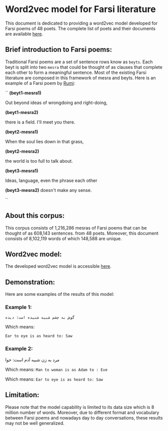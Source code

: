 # Word2vec model for Farsi literature

This document is dedicated to providing a word2vec model developed for Farsi poems of 48 poets. The complete list of poets and their documents are available [here](https://github.com/amnghd/Persian_poems_corpus).

## Brief introduction to Farsi poems:

Traditional Farsi poems are a set of sentence rows know as ``beyts``. Each beyt is split into two ``mesra`` that could be thought of as clauses that complete each other to form a meaningful sentence.
Most of the existing Farsi literature are composed in this framework of mesra and beyts. Here is an example of a Farsi poem by [Rumi](https://en.wikipedia.org/wiki/Rumi):

``
**(beyt1-mesra1)**

Out beyond ideas of wrongdoing and right-doing,

**(beyt1-mesra2)**

there is a field.  I'll meet you there.

**(beyt2-mesra1)**

When the soul lies down in that grass,

**(beyt2-mesra2)**

the world is too full to talk about.

**(beyt3-mesra1)**

Ideas, language, even the phrase each other

**(beyt3-mesra2)**
doesn't make any sense.

``

## About this corpus:

This corpus consists of 1,216,286 mesras of Farsi poems that can be thought of as 608,143 sentences. from 48 poets. 
Moreover, this document consists of 8,102,119 words of which 148,588 are unique.

## Word2vec model:

The developed word2vec model is accessible [here](https://github.com/amnghd/Word2vec-on-Farsi-Literature/tree/master/word2vec%20model).

## Demonstration:

Here are some examples of the results of this model:

### Example 1:
``گوش به چشم شبیه شنیده است:
دیده``

Which means:

``Ear to eye is as heard to:
Saw``

### Example 2:
مرد به زن شبیه آدم است:
حوا

Which means:
``Man to woman is as Adam to :
Eve``

Which means:
``Ear to eye is as heard to:
Saw``



## Limitation:

Please note that the model capability is limited to its data size which is 8 million number of words.
Moreover, due to different format and vocabulary between Farsi poems and nowadays day to day conversations, these results may not be well generalized.